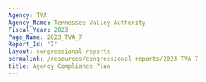 ```yaml
---
Agency: TVA
Agency_Name: Tennessee Valley Authority
Fiscal_Year: 2023
Page_Name: 2023_TVA_7
Report_Id: '7'
layout: congressional-reports
permalink: /resources/congressional-reports/2023_TVA_7
title: Agency Compliance Plan
---
```

